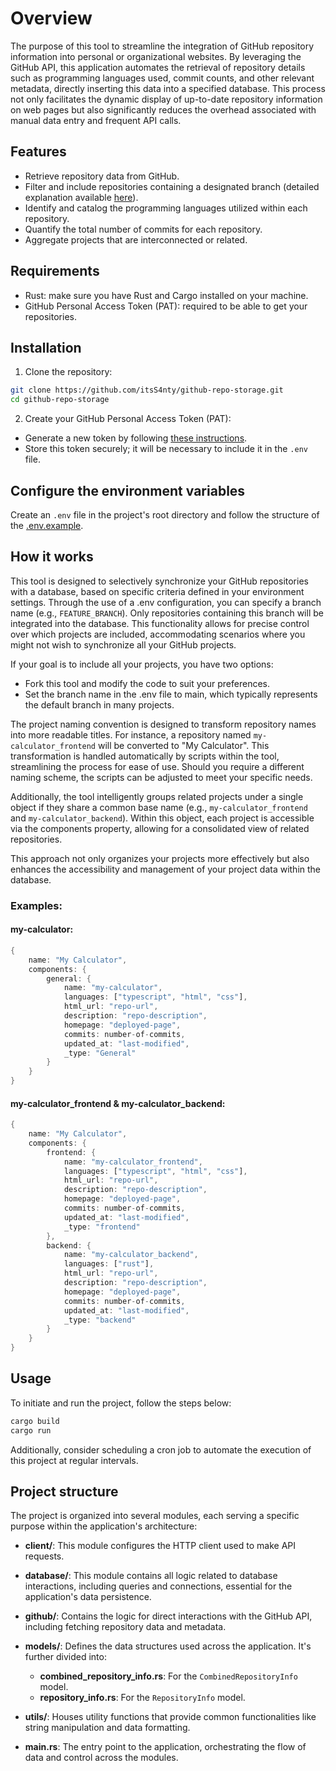 # Overview
The purpose of this tool to streamline the integration of GitHub repository information into personal or organizational websites. By leveraging the GitHub API, this application automates the retrieval of repository details such as programming languages used, commit counts, and other relevant metadata, directly inserting this data into a specified database. This process not only facilitates the dynamic display of up-to-date repository information on web pages but also significantly reduces the overhead associated with manual data entry and frequent API calls.

## Features
- Retrieve repository data from GitHub.
- Filter and include repositories containing a designated branch (detailed explanation available [here](#how-it-works)).
- Identify and catalog the programming languages utilized within each repository.
- Quantify the total number of commits for each repository.
- Aggregate projects that are interconnected or related.

## Requirements
- Rust: make sure you have Rust and Cargo installed on your machine.
- GitHub Personal Access Token (PAT): required to be able to get your repositories.

## Installation
1. Clone the repository:

```bash
git clone https://github.com/itsS4nty/github-repo-storage.git
cd github-repo-storage
```

2. Create your GitHub Personal Access Token (PAT):
- Generate a new token by following [these instructions](https://docs.github.com/en/authentication/keeping-your-account-and-data-secure/managing-your-personal-access-tokens).
- Store this token securely; it will be necessary to include it in the `.env` file.

## Configure the environment variables
Create an `.env` file in the project's root directory and follow the structure of the [.env.example](.env.example).

## How it works
This tool is designed to selectively synchronize your GitHub repositories with a database, based on specific criteria defined in your environment settings. Through the use of a .env configuration, you can specify a branch name (e.g., `FEATURE_BRANCH`). Only repositories containing this branch will be integrated into the database. This functionality allows for precise control over which projects are included, accommodating scenarios where you might not wish to synchronize all your GitHub projects.

If your goal is to include all your projects, you have two options:

- Fork this tool and modify the code to suit your preferences.
- Set the branch name in the .env file to main, which typically represents the default branch in many projects.

The project naming convention is designed to transform repository names into more readable titles. For instance, a repository named `my-calculator_frontend` will be converted to "My Calculator". This transformation is handled automatically by scripts within the tool, streamlining the process for ease of use. Should you require a different naming scheme, the scripts can be adjusted to meet your specific needs.

Additionally, the tool intelligently groups related projects under a single object if they share a common base name (e.g., `my-calculator_frontend` and `my-calculator_backend`). Within this object, each project is accessible via the components property, allowing for a consolidated view of related repositories.

This approach not only organizes your projects more effectively but also enhances the accessibility and management of your project data within the database.

### Examples:

#### my-calculator:
```rust
{
    name: "My Calculator",
    components: {
        general: {
            name: "my-calculator",
            languages: ["typescript", "html", "css"],
            html_url: "repo-url",
            description: "repo-description",
            homepage: "deployed-page",
            commits: number-of-commits,
            updated_at: "last-modified",
            _type: "General"
        }
    }
}
```
#### my-calculator_frontend & my-calculator_backend:
```rust
{
    name: "My Calculator",
    components: {
        frontend: {
            name: "my-calculator_frontend",
            languages: ["typescript", "html", "css"],
            html_url: "repo-url",
            description: "repo-description",
            homepage: "deployed-page",
            commits: number-of-commits,
            updated_at: "last-modified",
            _type: "frontend"
        },
        backend: {
            name: "my-calculator_backend",
            languages: ["rust"],
            html_url: "repo-url",
            description: "repo-description",
            homepage: "deployed-page",
            commits: number-of-commits,
            updated_at: "last-modified",
            _type: "backend"
        }
    }
}
```

## Usage
To initiate and run the project, follow the steps below:
```bash
cargo build
cargo run
```
Additionally, consider scheduling a cron job to automate the execution of this project at regular intervals.



## Project structure

The project is organized into several modules, each serving a specific purpose within the application's architecture:

- **client/**: This module configures the HTTP client used to make API requests.

- **database/**: This module contains all logic related to database interactions, including queries and connections, essential for the application's data persistence.

- **github/**: Contains the logic for direct interactions with the GitHub API, including fetching repository data and metadata.

- **models/**: Defines the data structures used across the application. It's further divided into:
  - **combined_repository_info.rs**: For the `CombinedRepositoryInfo` model.
  - **repository_info.rs**: For the `RepositoryInfo` model.

- **utils/**: Houses utility functions that provide common functionalities like string manipulation and data formatting.

- **main.rs**: The entry point to the application, orchestrating the flow of data and control across the modules.